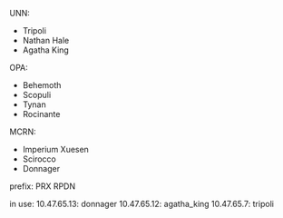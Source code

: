 UNN:
- Tripoli 
- Nathan Hale
- Agatha King

OPA:
- Behemoth
- Scopuli
- Tynan
- Rocinante

MCRN:
- Imperium Xuesen
- Scirocco
- Donnager

prefix:
PRX
RPDN


in use: 
10.47.65.13: donnager
10.47.65.12: agatha_king
10.47.65.7: tripoli